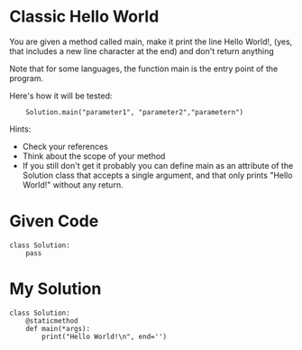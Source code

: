 # Classic Hello World

You are given a method called main, make it print the line Hello World!, (yes, that includes a new line character at the end) and don't return anything

Note that for some languages, the function main is the entry point of the program.

Here's how it will be tested:

```
    Solution.main("parameter1", "parameter2","parametern")
```
    
Hints:

- Check your references
- Think about the scope of your method
- If you still don't get it probably you can define main as an attribute of the Solution class that accepts a single argument, and that only prints "Hello World!" without any return.

# Given Code

```{python}
class Solution:
    pass
```

# My Solution

```{python}
class Solution:
    @staticmethod
    def main(*args):
        print("Hello World!\n", end='')
```

